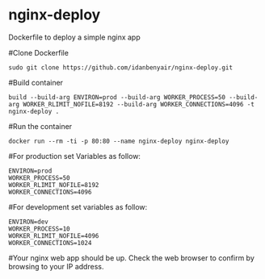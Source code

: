 # nginx-deploy
Dockerfile to deploy a simple nginx app

#Clone Dockerfile
```
sudo git clone https://github.com/idanbenyair/nginx-deploy.git
```

#Build container
```
build --build-arg ENVIRON=prod --build-arg WORKER_PROCESS=50 --build-arg WORKER_RLIMIT_NOFILE=8192 --build-arg WORKER_CONNECTIONS=4096 -t nginx-deploy .
```

#Run the container
```
docker run --rm -ti -p 80:80 --name nginx-deploy nginx-deploy
```

#For production set Variables as follow:

```
ENVIRON=prod
WORKER_PROCESS=50
WORKER_RLIMIT_NOFILE=8192
WORKER_CONNECTIONS=4096
```

#For development set variables as follow:

```
ENVIRON=dev
WORKER_PROCESS=10
WORKER_RLIMIT_NOFILE=4096
WORKER_CONNECTIONS=1024
```

#Your nginx web app should be up. Check the web browser to confirm by browsing to your IP address.
